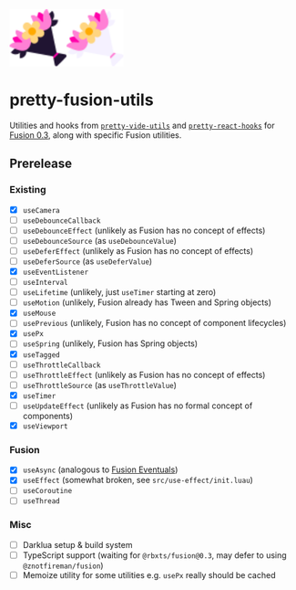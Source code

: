<img
  src="./assets/logo-light.svg#gh-light-mode-only"
  width="100px"
  alt="Flower bouquet with Fusion accent colors"
/><img
  src="./assets/logo-dark.svg#gh-dark-mode-only"
  width="100px"
  alt="Flower bouquet with Fusion accent colors"/>

# pretty-fusion-utils

Utilities and hooks from [`pretty-vide-utils`] and [`pretty-react-hooks`] for
[Fusion 0.3](https://elttob.uk/Fusion/0.3/), along with specific Fusion
utilities.

## Prerelease

### Existing

- [X] `useCamera`
- [ ] `useDebounceCallback`
- [ ] `useDebounceEffect` (unlikely as Fusion has no concept of effects)
- [ ] `useDebounceSource` (as `useDebounceValue`)
- [ ] `useDeferEffect` (unlikely as Fusion has no concept of effects)
- [ ] `useDeferSource` (as `useDeferValue`)
- [X] `useEventListener`
- [ ] `useInterval`
- [ ] `useLifetime` (unlikely, just `useTimer` starting at zero)
- [ ] `useMotion` (unlikely, Fusion already has Tween and Spring objects)
- [X] `useMouse`
- [ ] `usePrevious` (unlikely, Fusion has no concept of component lifecycles)
- [X] `usePx`
- [ ] `useSpring` (unlikely, Fusion has Spring objects)
- [X] `useTagged`
- [ ] `useThrottleCallback`
- [ ] `useThrottleEffect` (unlikely as Fusion has no concept of effects)
- [ ] `useThrottleSource` (as `useThrottleValue`)
- [X] `useTimer`
- [ ] `useUpdateEffect` (unlikely as Fusion has no formal concept of components)
- [X] `useViewport`

### Fusion

- [X] `useAsync` (analogous to [Fusion Eventuals])
- [X] `useEffect` (somewhat broken, see `src/use-effect/init.luau`)
- [ ] `useCoroutine`
- [ ] `useThread`

### Misc

- [ ] Darklua setup & build system
- [ ] TypeScript support (waiting for `@rbxts/fusion@0.3`, may defer to using `@znotfireman/fusion`)
- [ ] Memoize utility for some utilities e.g. `usePx` really should be cached

[Fusion Eventuals]: https://github.com/dphfox/Fusion/issues/4
[`pretty-vide-utils`]: https://github.com/PepeElToro41/pretty-vide-utils
[`pretty-react-hooks`]: https://github.com/littensy/pretty-react-hooks
